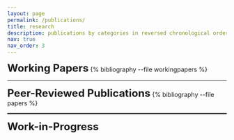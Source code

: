 ```yaml
---
layout: page
permalink: /publications/
title: research
description: publications by categories in reversed chronological order. generated by jekyll-scholar.
nav: true
nav_order: 3
---
```


<!-- _pages/publications.md -->
<div class="publications">

<strong><font size="+2">Working Papers</font></strong>
{% bibliography --file workingpapers %}


<hr style="height3px;border:none;color:#333;background-color:#333;">
<strong><font size="+2">Peer-Reviewed Publications</font></strong>
{% bibliography --file papers %}


<hr style="height:3px;border:none;color:#333;background-color:#333;">
<strong><font size="+2">Work-in-Progress</font></strong>


</div>
